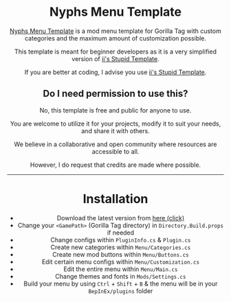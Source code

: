 <div align="center">
<h1>Nyphs Menu Template</h1>

[Nyphs Menu Template](https://github.com/nyphrux/Nyphs-Menu-Template) is a mod menu template for Gorilla Tag with custom categories and the maximum amount of customization possible.

This template is meant for beginner developers as it is a very simplified version of [ii's Stupid Template](https://github.com/iiDk-the-actual/iis.Stupid.Template).

If you are better at coding, I advise you use [ii's Stupid Template](https://github.com/iiDk-the-actual/iis.Stupid.Template).

## Do I need permission to use this?
No, this template is free and public for anyone to use.

You are welcome to utilize it for your projects, modify it to suit your needs, and share it with others.

We believe in a collaborative and open community where resources are accessible to all.

However, I do request that credits are made where possible.

---

# Installation

- Download the latest version from [here (click)](https://github.com/nyphrux/Nyphs-Menu-Template/archive/refs/heads/main.zip)
- Change your `<GamePath>` (Gorilla Tag directory) in `Directory.Build.props` if needed
- Change configs within `PluginInfo.cs` & `Plugin.cs`
- Create new categories within `Menu/Categories.cs`
- Create new mod buttons within `Menu/Buttons.cs`
- Edit certain menu configs within `Menu/Customization.cs`
- Edit the entire menu within `Menu/Main.cs`
- Change themes and fonts in `Mods/Settings.cs`
- Build your menu by using `Ctrl` + `Shift` + `B` & the menu will be in your `BepInEx/plugins` folder
</div>
